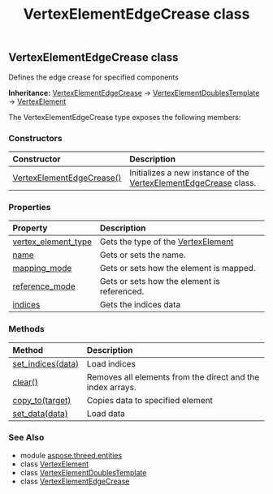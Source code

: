 ﻿---
title: VertexElementEdgeCrease class
second_title: Aspose.3D for Python via .NET API References
description: 
type: docs
weight: 430
url: /python-net/aspose.threed.entities/vertexelementedgecrease/
is_root: false
---

## VertexElementEdgeCrease class

Defines the edge crease for specified components



**Inheritance:** [VertexElementEdgeCrease](/3d/python-net/aspose.threed.entities/vertexelementedgecrease) → 
[VertexElementDoublesTemplate](/3d/python-net/aspose.threed.entities/vertexelementdoublestemplate) → 
[VertexElement](/3d/python-net/aspose.threed.entities/vertexelement)



The VertexElementEdgeCrease type exposes the following members:

### Constructors
| Constructor | Description |
| :- | :- |
| [VertexElementEdgeCrease()](/3d/python-net/aspose.threed.entities/vertexelementedgecrease/__init__/#) | Initializes a new instance of the [VertexElementEdgeCrease](/3d/python-net/aspose.threed.entities/vertexelementedgecrease) class. |


### Properties
| Property | Description |
| :- | :- |
| [vertex_element_type](/3d/python-net/aspose.threed.entities/vertexelementedgecrease/vertex_element_type) | Gets the type of the [VertexElement](/3d/python-net/aspose.threed.entities/vertexelement) |
| [name](/3d/python-net/aspose.threed.entities/vertexelementedgecrease/name) | Gets or sets the name. |
| [mapping_mode](/3d/python-net/aspose.threed.entities/vertexelementedgecrease/mapping_mode) | Gets or sets how the element is mapped. |
| [reference_mode](/3d/python-net/aspose.threed.entities/vertexelementedgecrease/reference_mode) | Gets or sets how the element is referenced. |
| [indices](/3d/python-net/aspose.threed.entities/vertexelementedgecrease/indices) | Gets the indices data |


### Methods
| Method | Description |
| :- | :- |
| [set_indices(data)](/3d/python-net/aspose.threed.entities/vertexelementedgecrease/set_indices/#list) | Load indices |
| [clear()](/3d/python-net/aspose.threed.entities/vertexelementedgecrease/clear/#) | Removes all elements from the direct and the index arrays. |
| [copy_to(target)](/3d/python-net/aspose.threed.entities/vertexelementedgecrease/copy_to/#VertexElementDoublesTemplate) | Copies data to specified element |
| [set_data(data)](/3d/python-net/aspose.threed.entities/vertexelementedgecrease/set_data/#list) | Load data |



### See Also
* module [aspose.threed.entities](..)
* class [VertexElement](/3d/python-net/aspose.threed.entities/vertexelement)
* class [VertexElementDoublesTemplate](/3d/python-net/aspose.threed.entities/vertexelementdoublestemplate)
* class [VertexElementEdgeCrease](/3d/python-net/aspose.threed.entities/vertexelementedgecrease)
